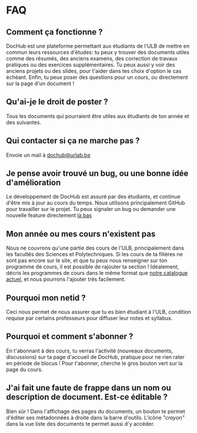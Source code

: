 # FAQ

## Comment ça fonctionne ?

DocHub est une plateforme permettant aux étudiants de l'ULB de mettre en commun leurs ressources d'études: tu peux y trouver des documents utiles comme des résumés, des anciens examens, des correction de travaux pratiques ou des exercices supplémentaires. Tu peux aussi y voir des anciens projets ou des slides, pour t'aider dans tes choix d'option le cas échéant. Enfin, tu peux poser des questions pour un cours, ou directement sur la page d'un document !

## Qu'ai-je le droit de poster ?

Tous les documents qui pourraient être utiles aux étudiants de ton année et des suivantes. 

## Qui contacter si ça ne marche pas ?

Envoie un mail à [dochub@urlab.be](mailto:dochub@urlab.be)

## Je pense avoir trouvé un bug, ou une bonne idée d'amélioration

Le développement de DocHub est assuré par des étudiants, et continue d'être mis à jour au cours du temps. Nous utilisons principalement GitHub pour travailler sur le projet. Tu peux signaler un bug ou demander une nouvelle feature directement [là bas](https://github.com/UrLab/DocHub/issues/new)


## Mon année ou mes cours n'existent pas

Nous ne couvrons qu'une partie des cours de l'ULB, principalement dans les facultés des Sciences et Polytechniques. Si les cours de ta filières ne sont pas encore sur le site, et que tu peux nous renseigner sur ton programme de cours, il est possible de rajouter ta section ! Idéalement, décris les programmes de cours dans le même format que [notre catalogue actuel](https://github.com/UrLab/catalog-ulb/blob/master/tree.yaml), et nous pourrons l'ajouter très facilement.

## Pourquoi mon netid ?

Ceci nous permet de nous assurer que tu es bien étudiant à l'ULB, condition requise par certains professeurs pour diffuser leur notes et syllabus.

## Pourquoi et comment s'abonner ?

En t'abonnant à des cours, tu verras l'activité (nouveaux documents, discussions) sur ta page d'accueil de DocHub, pratique pour ne rien rater en période de blocus ! Pour t'abonner, cherche le gros bouton vert sur la page du cours.

## J'ai fait une faute de frappe dans un nom ou description de document. Est-ce éditable ?

Bien sûr ! Dans l'affichage des pages du documents, un bouton te permet d'éditer ses métadonnées à droite dans la barre d'outils. L'icône _"crayon"_ dans la vue liste des documents te permet aussi d'y accéder.
